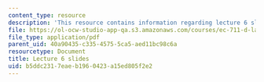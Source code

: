 ```yaml
---
content_type: resource
description: 'This resource contains information regarding lecture 6 slides. '
file: https://ol-ocw-studio-app-qa.s3.amazonaws.com/courses/ec-711-d-lab-energy-spring-2011/b5ddc2317eaeb1960423a15ed805f2e2_MITEC_711S11_lec06.pdf
file_type: application/pdf
parent_uid: 40a90435-c335-4575-5ca5-aed11bc98c6a
resourcetype: Document
title: Lecture 6 slides
uid: b5ddc231-7eae-b196-0423-a15ed805f2e2
---
```

